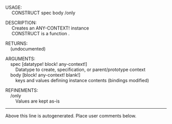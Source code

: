 USAGE:  
&nbsp;&nbsp;&nbsp;&nbsp;&nbsp;CONSTRUCT&nbsp;spec&nbsp;body&nbsp;/only  
  
DESCRIPTION:  
&nbsp;&nbsp;&nbsp;&nbsp;&nbsp;Creates&nbsp;an&nbsp;ANY-CONTEXT!&nbsp;instance  
&nbsp;&nbsp;&nbsp;&nbsp;&nbsp;CONSTRUCT&nbsp;is&nbsp;a&nbsp;function&nbsp;.  
  
RETURNS:  
&nbsp;&nbsp;&nbsp;&nbsp;(undocumented)  
  
ARGUMENTS:  
&nbsp;&nbsp;&nbsp;&nbsp;spec&nbsp;[datatype!&nbsp;block!&nbsp;any-context!]  
&nbsp;&nbsp;&nbsp;&nbsp;&nbsp;&nbsp;&nbsp;&nbsp;Datatype&nbsp;to&nbsp;create,&nbsp;specification,&nbsp;or&nbsp;parent/prototype&nbsp;context  
&nbsp;&nbsp;&nbsp;&nbsp;body&nbsp;[block!&nbsp;any-context!&nbsp;blank!]  
&nbsp;&nbsp;&nbsp;&nbsp;&nbsp;&nbsp;&nbsp;&nbsp;keys&nbsp;and&nbsp;values&nbsp;defining&nbsp;instance&nbsp;contents&nbsp;(bindings&nbsp;modified)  
  
REFINEMENTS:  
&nbsp;&nbsp;&nbsp;&nbsp;/only  
&nbsp;&nbsp;&nbsp;&nbsp;&nbsp;&nbsp;&nbsp;&nbsp;Values&nbsp;are&nbsp;kept&nbsp;as-is  
___
Above this line is autogenerated. Place user comments below.